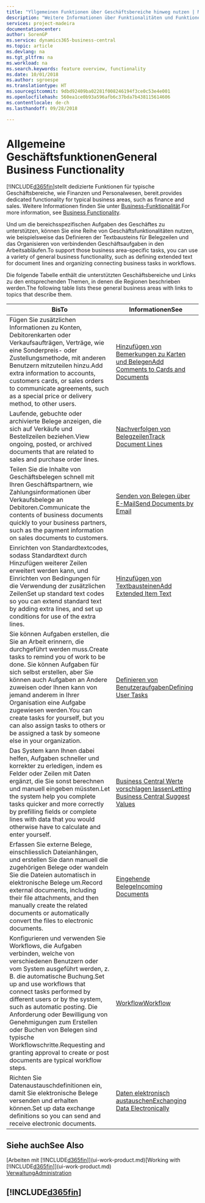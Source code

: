 ```yaml
---
title: "Yllgemeinen Funktionen über Geschäftsbereiche hinweg nutzen | Microsoft Docs"
description: "Weitere Informationen über Funktionalitäten und Funktionen, die über Geschäftsbereiche hinweg in Business Central verwendet werden."
services: project-madeira
documentationcenter: 
author: SorenGP
ms.service: dynamics365-business-central
ms.topic: article
ms.devlang: na
ms.tgt_pltfrm: na
ms.workload: na
ms.search.keywords: feature overview, functionality
ms.date: 10/01/2018
ms.author: sgroespe
ms.translationtype: HT
ms.sourcegitcommit: 9dbd92409ba02281f008246194f3ce0c53e4e001
ms.openlocfilehash: 560ea1ce0b93a596afb6c37bda7b438115614606
ms.contentlocale: de-ch
ms.lasthandoff: 09/28/2018

---
```

# <a name="general-business-functionality"></a><span data-ttu-id="44042-103">Allgemeine Geschäftsfunktionen</span><span class="sxs-lookup"><span data-stu-id="44042-103">General Business Functionality</span></span>
[!INCLUDE[d365fin](includes/d365fin_md.md)]<span data-ttu-id="44042-104">stellt dedizierte Funktionen für typische Geschäftsbereiche, wie Finanzen und Personalwesen, bereit.</span><span class="sxs-lookup"><span data-stu-id="44042-104">provides dedicated functionality for typical business areas, such as finance and sales.</span></span> <span data-ttu-id="44042-105">Weitere Informationen finden Sie unter [Business-Funktionalität](across-business-functionality.md).</span><span class="sxs-lookup"><span data-stu-id="44042-105">For more information, see [Business Functionality](across-business-functionality.md).</span></span>

<span data-ttu-id="44042-106">Und um die bereichsspezifischen Aufgaben des Geschäftes zu unterstützen, können Sie eine Reihe von Geschäftsfunktionalitäten nutzen, wie beispielsweise das Definieren der Textbausteins für Belegzeilen und das Organisieren von verbindenden Geschäftsaufgaben in den Arbeitsabläufen.</span><span class="sxs-lookup"><span data-stu-id="44042-106">To support those business area-specific tasks, you can use a variety of general business functionality, such as defining extended text for document lines and organizing connecting business tasks in workflows.</span></span>

<span data-ttu-id="44042-107">Die folgende Tabelle enthält die unterstützten Geschäftsbereiche und Links zu den entsprechenden Themen, in denen die Regionen beschrieben werden.</span><span class="sxs-lookup"><span data-stu-id="44042-107">The following table lists these general business areas with links to topics that describe them.</span></span>

| <span data-ttu-id="44042-108">Bis</span><span class="sxs-lookup"><span data-stu-id="44042-108">To</span></span> | <span data-ttu-id="44042-109">Informationen</span><span class="sxs-lookup"><span data-stu-id="44042-109">See</span></span> |
| --- | --- |
|<span data-ttu-id="44042-110">Fügen Sie zusätzlichen Informationen zu Konten, Debitorenkarten oder Verkaufsaufträgen, Verträge, wie eine Sonderpreis- oder Zustellungsmethode, mit anderen Benutzern mitzuteilen hinzu.</span><span class="sxs-lookup"><span data-stu-id="44042-110">Add extra information to accounts, customers cards, or sales orders to communicate agreements, such as a special price or delivery method, to other users.</span></span>|[<span data-ttu-id="44042-111">Hinzufügen von Bemerkungen zu Karten und Belegen</span><span class="sxs-lookup"><span data-stu-id="44042-111">Add Comments to Cards and Documents</span></span>](across-how-use-comments.md)| 
|<span data-ttu-id="44042-112">Laufende, gebuchte oder archivierte Belege anzeigen, die sich auf Verkäufe und Bestellzeilen beziehen.</span><span class="sxs-lookup"><span data-stu-id="44042-112">View ongoing, posted, or archived documents that are related to sales and purchase order lines.</span></span>|[<span data-ttu-id="44042-113">Nachverfolgen von Belegzeilen</span><span class="sxs-lookup"><span data-stu-id="44042-113">Track Document Lines</span></span>](across-how-to-track-document-lines.md)|
| <span data-ttu-id="44042-114">Teilen Sie die Inhalte von Geschäftsbelegen schnell mit Ihren Geschäftspartnern, wie Zahlungsinformationen über Verkaufsbelege an Debitoren.</span><span class="sxs-lookup"><span data-stu-id="44042-114">Communicate the contents of business documents quickly to your business partners, such as the payment information on sales documents to customers.</span></span> |[<span data-ttu-id="44042-115">Senden von Belegen über E-Mail</span><span class="sxs-lookup"><span data-stu-id="44042-115">Send Documents by Email</span></span>](ui-how-send-documents-email.md) |
| <span data-ttu-id="44042-116">Einrichten von Standardtextcodes, sodass Standardtext durch Hinzufügen weiterer Zeilen erweitert werden kann, und Einrichten von Bedingungen für die Verwendung der zusätzlichen Zeilen</span><span class="sxs-lookup"><span data-stu-id="44042-116">Set up standard text codes so you can extend standard text by adding extra lines, and set up conditions for use of the extra lines.</span></span> |[<span data-ttu-id="44042-117">Hinzufügen von Textbausteinen</span><span class="sxs-lookup"><span data-stu-id="44042-117">Add Extended Item Text</span></span>](ui-how-define-ext-text.md) |
|<span data-ttu-id="44042-118">Sie können Aufgaben erstellen, die Sie an Arbeit erinnern, die durchgeführt werden muss.</span><span class="sxs-lookup"><span data-stu-id="44042-118">Create tasks to remind you of work to be done.</span></span> <span data-ttu-id="44042-119">Sie können Aufgaben für sich selbst erstellen, aber Sie können auch Aufgaben an Andere zuweisen oder Ihnen kann von jemand anderem in Ihrer Organisation eine Aufgabe zugewiesen werden.</span><span class="sxs-lookup"><span data-stu-id="44042-119">You can create tasks for yourself, but you can also assign tasks to others or be assigned a task by someone else in your organization.</span></span>|[<span data-ttu-id="44042-120">Definieren von Benutzeraufgaben</span><span class="sxs-lookup"><span data-stu-id="44042-120">Defining User Tasks</span></span>](across-user-tasks.md)|
|<span data-ttu-id="44042-121">Das System kann Ihnen dabei helfen, Aufgaben schneller und korrekter zu erledigen, indem es Felder oder Zeilen mit Daten ergänzt, die Sie sonst berechnen und manuell eingeben müssten.</span><span class="sxs-lookup"><span data-stu-id="44042-121">Let the system help you complete tasks quicker and more correctly by prefilling fields or complete lines with data that you would otherwise have to calculate and enter yourself.</span></span>|[<span data-ttu-id="44042-122">Business Central Werte vorschlagen lassen</span><span class="sxs-lookup"><span data-stu-id="44042-122">Letting Business Central Suggest Values</span></span>](ui-let-system-suggest-values.md)|
|<span data-ttu-id="44042-123">Erfassen Sie externe Belege, einschliesslich Dateianhängen, und erstellen Sie dann manuell die zugehörigen Belege oder wandeln Sie die Dateien automatisch in elektronische Belege um.</span><span class="sxs-lookup"><span data-stu-id="44042-123">Record external documents, including their file attachments, and then manually create the related documents or automatically convert the files to electronic documents.</span></span>|[<span data-ttu-id="44042-124">Eingehende Belege</span><span class="sxs-lookup"><span data-stu-id="44042-124">Incoming Documents</span></span>](across-income-documents.md)|
|<span data-ttu-id="44042-125">Konfigurieren und verwenden Sie Workflows, die Aufgaben verbinden, welche von verschiedenen Benutzern oder vom System ausgeführt werden, z. B. die automatische Buchung.</span><span class="sxs-lookup"><span data-stu-id="44042-125">Set up and use workflows that connect tasks performed by different users or by the system, such as automatic posting.</span></span> <span data-ttu-id="44042-126">Die Anforderung oder Bewilligung von Genehmigungen zum Erstellen oder Buchen von Belegen sind typische Workflowschritte.</span><span class="sxs-lookup"><span data-stu-id="44042-126">Requesting and granting approval to create or post documents are typical workflow steps.</span></span>|[<span data-ttu-id="44042-127">Workflow</span><span class="sxs-lookup"><span data-stu-id="44042-127">Workflow</span></span>](across-workflow.md)|
| <span data-ttu-id="44042-128">Richten Sie Datenaustauschdefinitionen ein, damit Sie elektronische Belege versenden und erhalten können.</span><span class="sxs-lookup"><span data-stu-id="44042-128">Set up data exchange definitions so you can send and receive electronic documents.</span></span> |[<span data-ttu-id="44042-129">Daten elektronisch austauschen</span><span class="sxs-lookup"><span data-stu-id="44042-129">Exchanging Data Electronically</span></span>](across-data-exchange.md) |

## <a name="see-also"></a><span data-ttu-id="44042-130">Siehe auch</span><span class="sxs-lookup"><span data-stu-id="44042-130">See Also</span></span>
<span data-ttu-id="44042-131">[Arbeiten mit [!INCLUDE[d365fin](includes/d365fin_md.md)]](ui-work-product.md)</span><span class="sxs-lookup"><span data-stu-id="44042-131">[Working with [!INCLUDE[d365fin](includes/d365fin_md.md)]](ui-work-product.md)</span></span>  
[<span data-ttu-id="44042-132">Verwaltung</span><span class="sxs-lookup"><span data-stu-id="44042-132">Administration</span></span>](admin-setup-and-administration.md)

## [!INCLUDE[d365fin](includes/free_trial_md.md)]  

